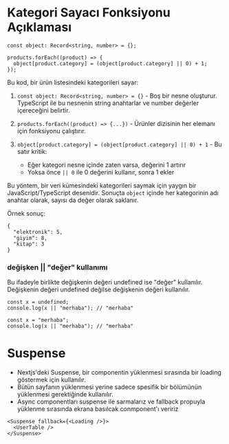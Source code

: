 # Kategori Sayacı Fonksiyonu Açıklaması

```tsx
const object: Record<string, number> = {};

products.forEach((product) => {
  object[product.category] = (object[product.category] || 0) + 1;
});
```

Bu kod, bir ürün listesindeki kategorileri sayar:

1. `const object: Record<string, number> = {}` - Boş bir nesne oluşturur. TypeScript ile bu nesnenin string anahtarlar ve number değerler içereceğini belirtir.

2. `products.forEach((product) => {...})` - Ürünler dizisinin her elemanı için fonksiyonu çalıştırır.

3. `object[product.category] = (object[product.category] || 0) + 1` - Bu satır kritik:
   - Eğer kategori nesne içinde zaten varsa, değerini 1 artırır
   - Yoksa önce `|| 0` ile 0 değerini kullanır, sonra 1 ekler

Bu yöntem, bir veri kümesindeki kategorileri saymak için yaygın bir JavaScript/TypeScript desenidir. Sonuçta `object` içinde her kategorinin adı anahtar olarak, sayısı da değer olarak saklanır.

Örnek sonuç:

```
{
  "elektronik": 5,
  "giyim": 8,
  "kitap": 3
}
```

### değişken || "değer" kullanımı

Bu ifadeyle birlikte değişkenin değeri undefined ise "değer" kullanılır.
Değişkenin değeri undefined değilse değişkenin değeri kullanılır.

```tsx
const x = undefined;
console.log(x || "merhaba"); // "merhaba"

const x = "merhaba";
console.log(x || "merhaba"); // "merhaba"
```

# Suspense

- Nextjs'deki Suspense, bir componentin yüklenmesi sırasında bir loading göstermek için kullanılır.
- Bütün sayfanın yüklenmesi yerine sadece spesifik bir bölümünün yüklenmesi gerektiğinde kullanılır.
- Async componentları suspense ile sarmalarız ve fallback propuyla yüklenme sırasında ekrana basılcak conmponent'ı veririz

```tsx
<Suspense fallback={<Loading />}>
  <UserTable />
</Suspense>
```
